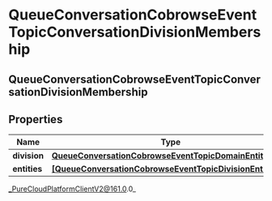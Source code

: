 # QueueConversationCobrowseEventTopicConversationDivisionMembership

## QueueConversationCobrowseEventTopicConversationDivisionMembership

## Properties

|Name | Type | Description | Notes|
|------------ | ------------- | ------------- | -------------|
| **division** | [**QueueConversationCobrowseEventTopicDomainEntityRef**](QueueConversationCobrowseEventTopicDomainEntityRef) |  | [optional] |
| **entities** | [**[QueueConversationCobrowseEventTopicDivisionEntityRef]**](QueueConversationCobrowseEventTopicDivisionEntityRef) |  | [optional] |



_PureCloudPlatformClientV2@161.0.0_
